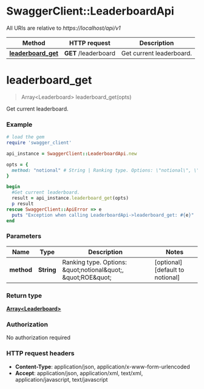 # SwaggerClient::LeaderboardApi

All URIs are relative to *https://localhost/api/v1*

Method | HTTP request | Description
------------- | ------------- | -------------
[**leaderboard_get**](LeaderboardApi.md#leaderboard_get) | **GET** /leaderboard | Get current leaderboard.


# **leaderboard_get**
> Array&lt;Leaderboard&gt; leaderboard_get(opts)

Get current leaderboard.

### Example
```ruby
# load the gem
require 'swagger_client'

api_instance = SwaggerClient::LeaderboardApi.new

opts = { 
  method: "notional" # String | Ranking type. Options: \"notional\", \"ROE\"
}

begin
  #Get current leaderboard.
  result = api_instance.leaderboard_get(opts)
  p result
rescue SwaggerClient::ApiError => e
  puts "Exception when calling LeaderboardApi->leaderboard_get: #{e}"
end
```

### Parameters

Name | Type | Description  | Notes
------------- | ------------- | ------------- | -------------
 **method** | **String**| Ranking type. Options: \&quot;notional\&quot;, \&quot;ROE\&quot; | [optional] [default to notional]

### Return type

[**Array&lt;Leaderboard&gt;**](Leaderboard.md)

### Authorization

No authorization required

### HTTP request headers

 - **Content-Type**: application/json, application/x-www-form-urlencoded
 - **Accept**: application/json, application/xml, text/xml, application/javascript, text/javascript



